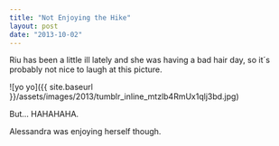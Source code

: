 ```yaml
---
title: "Not Enjoying the Hike"
layout: post
date: "2013-10-02"
---
```


Riu has been a little ill lately and she was having a bad hair day, so it´s probably not nice to laugh at this picture.

![yo yo]({{ site.baseurl }}/assets/images/2013/tumblr_inline_mtzlb4RmUx1qlj3bd.jpg)

But… HAHAHAHA.

Alessandra was enjoying herself though.
